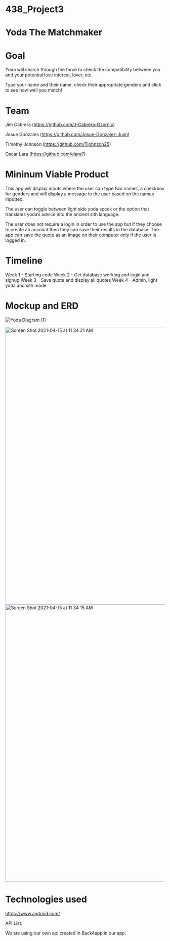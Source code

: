# 438_Project3

# Yoda The Matchmaker

# Goal

Yoda will search through the force to check the compatibility between you and your potential love interest, lover, etc. 

Type your name and their name, check their appropriate genders and click to see how well you match!

# Team

Jim Cabrera (https://github.com/J-Cabrera-Osornio)

Josue Gonzales (https://github.com/Josue-Gonzalez-Juan)

Timothy Johnson (https://github.com/Tjohnzon25)

Oscar Lara (https://github.com/olara7)

# Mininum Viable Product

This app will display inputs where the user can type two names, a checkbox for genders and will display a message to the user based on the names inputted. 

The user can toggle between light side yoda speak or the option that translates yoda’s advice into the ancient sith language.

The user does not require a login in order to use the app but if they choose to create an account then they can save their results in the database. The app can save the quote as an image on their computer only if the user is logged in.


# Timeline
Week 1 - Starting code
Week 2 - Get database working and login and signup
Week 3 - Save quote and display all quotes
Week 4 - Admin, light yoda and sith mode

# Mockup and ERD

![Yoda Diagram (1)](https://user-images.githubusercontent.com/77947717/118316891-3d415b00-b4ac-11eb-80a9-a72a52045871.png)

<img width="877" alt="Screen Shot 2021-04-15 at 11 34 21 AM" src="https://user-images.githubusercontent.com/54912970/114920712-90a58800-9dde-11eb-8a88-f820a6d95ea5.png">
<img width="877" alt="Screen Shot 2021-04-15 at 11 34 15 AM" src="https://user-images.githubusercontent.com/54912970/114920714-913e1e80-9dde-11eb-99c4-b21b530a75c0.png">

# Technologies used

https://www.android.com/

API List:

We are using our own api created in Back4app in our app.



